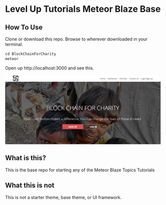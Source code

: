 # Level Up Tutorials Meteor Blaze Base


## How To Use

Clone or download this repo. Browse to wherever downloaded in your terminal.

```
cd BlockChainForCharity
meteor
```

Open up http://localhost:3000 and see this.

![Topics In Meteor](/public/BlockChainForCharity.png)

## What is this?

This is the base repo for starting any of the Meteor Blaze Topics Tutorials 

## What this is not

This is not a starter theme, base theme, or UI framework.